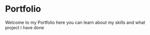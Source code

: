 # Portfolio
Welcome to my Portfolio here you can learn about my skills and what project i have done  
